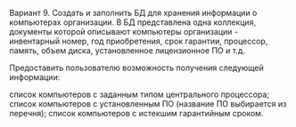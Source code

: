 Вариант 9. Создать и заполнить БД для хранения информации о компьютерах организации. В БД представлена одна коллекция, документы которой описывают компьютеры организации - инвентарный номер, год приобретения, срок гарантии, процессор, память, объем диска, установленное лицензионное ПО и т.д.

Предоставить пользователю возможность получения следующей информации:

список компьютеров с заданным типом центрального процессора;
список компьютеров с установленным ПО (название ПО выбирается из перечня);
список компьютеров с истекшим гарантийным сроком.
